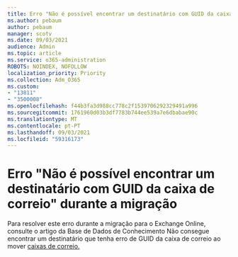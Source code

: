 ```yaml
---
title: Erro "Não é possível encontrar um destinatário com GUID da caixa de correio" durante a migração
ms.author: pebaum
author: pebaum
manager: scotv
ms.date: 09/03/2021
audience: Admin
ms.topic: article
ms.service: o365-administration
ROBOTS: NOINDEX, NOFOLLOW
localization_priority: Priority
ms.collection: Adm_O365
ms.custom:
- "13811"
- "3500008"
ms.openlocfilehash: f44b3fa3d988cc778c2f1539706292329491a996
ms.sourcegitcommit: 1761960d03b3df7783b744ee539a7e6dbabae90c
ms.translationtype: MT
ms.contentlocale: pt-PT
ms.lasthandoff: 09/03/2021
ms.locfileid: "59316173"
---
```

# <a name="cannot-find-a-recipient-that-has-mailbox-guid-error-during-migration"></a>Erro "Não é possível encontrar um destinatário com GUID da caixa de correio" durante a migração

Para resolver este erro durante a migração para o Exchange Online, consulte o artigo da Base de Dados de Conhecimento Não consegue encontrar um destinatário que tenha erro de GUID da caixa de correio ao mover [caixas de correio.](https://docs.microsoft.com/exchange/troubleshoot/move-mailboxes/migrationpermanentexception-when-moving-mailboxes)